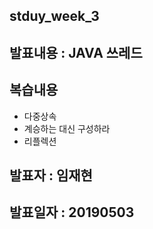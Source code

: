 ## stduy_week_3

## 발표내용 : JAVA 쓰레드
## 복습내용
* 다중상속
* 계승하는 대신 구성하라
* 리플렉션
## 발표자 : 임재현
## 발표일자 : 20190503
